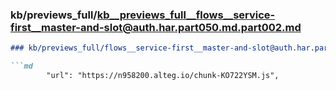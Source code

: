 ### kb/previews_full/kb__previews_full__flows__service-first__master-and-slot@auth.har.part050.md.part002.md

```md
### kb/previews_full/flows__service-first__master-and-slot@auth.har.part050.md (part 002)

```md
        "url": "https://n958200.alteg.io/chunk-KO722YSM.js",
        
```

```

```
